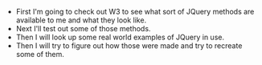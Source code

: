 - First I'm going to check out W3 to see what sort of JQuery methods are available to me and what they look like.
- Next I'll test out some of those methods.
- Then I will look up some real world examples of JQuery in use.
- Then I will try to figure out how those were made and try to recreate some of them.
